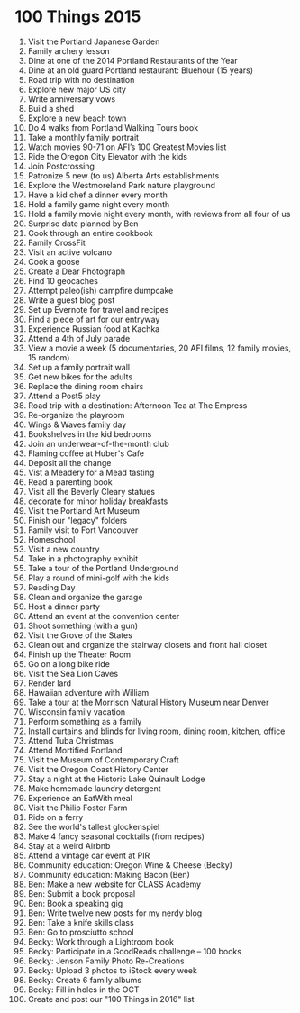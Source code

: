 # 100 Things 2015

1. Visit the Portland Japanese Garden
1. Family archery lesson
1. Dine at one of the 2014 Portland Restaurants of the Year
1. Dine at an old guard Portland restaurant: Bluehour (15 years)
1. Road trip with no destination
1. Explore new major US city
1. Write anniversary vows
1. Build a shed
1. Explore a new beach town
1. Do 4 walks from Portland Walking Tours book
1. Take a monthly family portrait
1. Watch movies 90-71 on AFI’s 100 Greatest Movies list
1. Ride the Oregon City Elevator with the kids
1. Join Postcrossing
1. Patronize 5 new (to us) Alberta Arts establishments
1. Explore the Westmoreland Park nature playground
1. Have a kid chef a dinner every month
1. Hold a family game night every month
1. Hold a family movie night every month, with reviews from all four of us
1. Surprise date planned by Ben
1. Cook through an entire cookbook
1. Family CrossFit
1. Visit an active volcano
1. Cook a goose
1. Create a Dear Photograph
1. Find 10 geocaches
1. Attempt paleo(ish) campfire dumpcake
1. Write a guest blog post
1. Set up Evernote for travel and recipes
1. Find a piece of art for our entryway
1. Experience Russian food at Kachka
1. Attend a 4th of July parade
1. View a movie a week (5 documentaries, 20 AFI films, 12 family movies, 15 random)
1. Set up a family portrait wall
1. Get new bikes for the adults
1. Replace the dining room chairs
1. Attend a Post5 play
1. Road trip with a destination: Afternoon Tea at The Empress
1. Re-organize the playroom
1. Wings & Waves family day
1. Bookshelves in the kid bedrooms
1. Join an underwear-of-the-month club
1. Flaming coffee at Huber's Cafe
1. Deposit all the change
1. Vist a Meadery for a Mead tasting
1. Read a parenting book
1. Visit all the Beverly Cleary statues
1. decorate for minor holiday breakfasts
1. Visit the Portland Art Museum
1. Finish our "legacy" folders
1. Family visit to Fort Vancouver
1. Homeschool
1. Visit a new country
1. Take in a photography exhibit
1. Take a tour of the Portland Underground
1. Play a round of mini-golf with the kids
1. Reading Day
1. Clean and organize the garage
1. Host a dinner party
1. Attend an event at the convention center
1. Shoot something (with a gun)
1. Visit the Grove of the States
1. Clean out and organize the stairway closets and front hall closet
1. Finish up the Theater Room
1. Go on a long bike ride
1. Visit the Sea Lion Caves
1. Render lard
1. Hawaiian adventure with William
1. Take a tour at the Morrison Natural History Museum near Denver
1. Wisconsin family vacation
1. Perform something as a family
1. Install curtains and blinds for living room, dining room, kitchen, office
1. Attend Tuba Christmas
1. Attend Mortified Portland
1. Visit the Museum of Contemporary Craft
1. Visit the Oregon Coast History Center
1. Stay a night at the Historic Lake Quinault Lodge
1. Make homemade laundry detergent
1. Experience an EatWith meal
1. Visit the Philip Foster Farm
1. Ride on a ferry
1. See the world's tallest glockenspiel
1. Make 4 fancy seasonal cocktails (from recipes)
1. Stay at a weird Airbnb
1. Attend a vintage car event at PIR
1. Community education: Oregon Wine & Cheese (Becky)
1. Community education: Making Bacon (Ben)
1. Ben: Make a new website for CLASS Academy
1. Ben: Submit a book proposal
1. Ben: Book a speaking gig
1. Ben: Write twelve new posts for my nerdy blog
1. Ben: Take a knife skills class
1. Ben: Go to prosciutto school
1. Becky: Work through a Lightroom book
1. Becky: Participate in a GoodReads challenge – 100 books
1. Becky: Jenson Family Photo Re-Creations
1. Becky: Upload 3 photos to iStock every week
1. Becky: Create 6 family albums
1. Becky: Fill in holes in the OCT
1. Create and post our "100 Things in 2016" list
